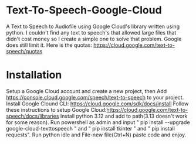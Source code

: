 # Text-To-Speech-Google-Cloud
A Text to Speech to Audiofile using Google Cloud's library written using python. I  couldn't find any text to speech's that allowed large files that didn't cost money so I create a simple one to solve that problem. Google does still limit it.
Here is the quotas: https://cloud.google.com/text-to-speech/quotas

# Installation
Setup a Google Cloud account and create a new project, then Add https://console.cloud.google.com/speech/text-to-speech to your project.
Install Google Clound CLI: https://cloud.google.com/sdk/docs/install
Follow these instructions to setup Google Cloud:https://cloud.google.com/text-to-speech/docs/libraries
Install python 3.12 and add to path(3.13 doesn't work for some reason).
Run powershell as admin and input " pip install --upgrade google-cloud-texttospeech " and " pip install tkinter " and " pip install requests".
Run python idle and File-new file(Ctrl+N) paste code and enjoy.


